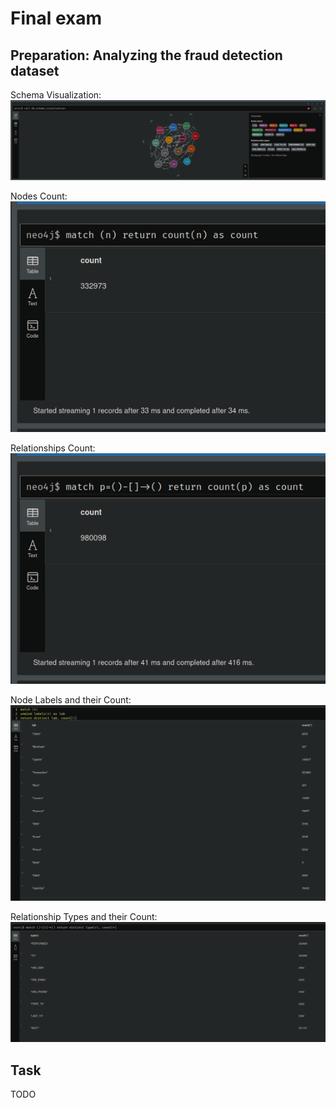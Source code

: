 
# Final exam

## Preparation: Analyzing the fraud detection dataset

Schema Visualization:
![Visualisation](./resources/images/preparation/visu.png)

Nodes Count:
![Node count](./resources/images/preparation/node_count.png)

Relationships Count:
![Relationship count](./resources/images/preparation/rel_count.png)

Node Labels and their Count:
![Node labels](./resources/images/preparation/node_labels.png)

Relationship Types and their Count:
![Relationship types](./resources/images/preparation/rel_types.png)

## Task
TODO
